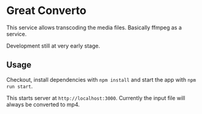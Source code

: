 # Great Converto

This service allows transcoding the media files.
Basically ffmpeg as a service.

Development still at very early stage.


## Usage

Checkout, install dependencies with `npm install` and start the app with `npm run start`.

This starts server at `http://localhost:3000`.
Currently the input file will always be converted to mp4.


<!--
## TODO

- Support image conversions
- Support PDF/doc conversions
- Support waveform generation
- Support screenshot generation
- Add web hooks for notifications
-->
